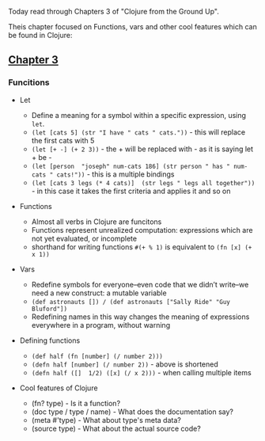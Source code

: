 Today read through Chapters 3 of "Clojure from the Ground Up".

Theis chapter focused on Functions, vars and other cool features which can be found in Clojure: 

## [Chapter 3](https://aphyr.com/posts/303-clojure-from-the-ground-up-functions)

### Funcitions

- Let
   - Define a meaning for a symbol within a specific expression, using `let`.
  - ```(let [cats 5] (str "I have " cats " cats."))``` - this will replace the first cats with 5
  - `(let [+ -] (+ 2 3))` - the + will be replaced with - as it is saying let + be -
  - `(let [person  "joseph" num-cats 186] (str person " has " num-cats " cats!"))` - this is a multiple bindings
  - `(let [cats 3 legs (* 4 cats)]  (str legs " legs all together"))` - in this case it takes the first criteria and applies it and so on

- Functions
  - Almost all verbs in Clojure are funcitons
  - Functions represent unrealized computation: expressions which are not yet evaluated, or incomplete
  - shorthand for writing functions `#(+ % 1)` is equivalent to `(fn [x] (+ x 1))`

- Vars
  - Redefine symbols for everyone–even code that we didn’t write–we need a new construct: a mutable variable
  - `(def astronauts []) / (def astronauts ["Sally Ride" "Guy Bluford"])`
  - Redefining names in this way changes the meaning of expressions everywhere in a program, without warning

- Defining functions
  - `(def half (fn [number] (/ number 2)))`
  - `(defn half [number] (/ number 2))` - above is shortened
  - `(defn half ([]  1/2) ([x] (/ x 2)))` - when calling multiple items

- Cool features of Clojure
  - (fn? type) - Is it a function?
  - (doc type / type / name) - What does the documentation say?
  - (meta #'type) - What about type's meta data?
  - (source type) - What about the actual source code?

